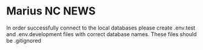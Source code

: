 # Marius NC NEWS

In order successfully connect to the local databases please create .env.test and .env.development files with correct database names. These files should be .gitignored
